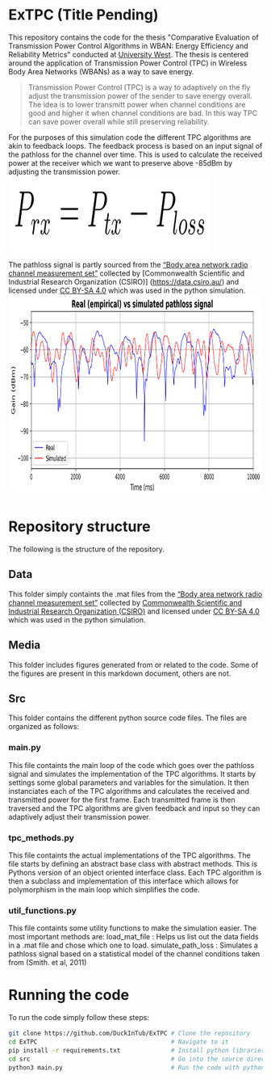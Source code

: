 # ExTPC (Title Pending)

This repository contains the code for the thesis "Comparative Evaluation of Transmission Power Control Algorithms in WBAN: Energy Efficiency and Reliability Metrics" conducted at [University West](https://www.hv.se/en/).
The thesis is centered around the application of Transmission Power Control (TPC) in Wireless Body Area Networks (WBANs) as a way to save energy.

> Transmission Power Control (TPC) is a way to adaptively on the fly adjust the transmission power of the sender to save energy overall.
> The idea is to lower transmitt power when channel conditions are good and higher it when channel conditions are bad.
> In this way TPC can save power overall while still preserving reliability.

For the purposes of this simulation code the different TPC algorithms are akin to feedback loops.
The feedback process is based on an input signal of the pathloss for the channel over time. 
This is used to calculate the received power at the receiver which we want to preserve above -85dBm by adjusting the transmission power.
<img src="media/equation.png" alt="Equation used for the feedback loop" width="400" height="150">

The pathloss signal is partly sourced from  the [“Body area network radio channel measurement set”](https://data.csiro.au/collection/csiro:18350v1) collected by [Commonwealth Scientific and Industrial Research Organization (CSIRO)]
(https://data.csiro.au/) and licensed under [CC BY-SA 4.0](https://creativecommons.org/licenses/by-sa/4.0/) which was used in the python simulation. 
<img src="media/real_vs_simulated.png" alt="Real vs simulated path loss signal" width="1000" height="400">

# Repository structure
The following is the structure of the repository.

## Data
This folder simply containts the .mat files from the [“Body area network radio channel measurement set”](https://data.csiro.au/collection/csiro:18350v1) collected by 
[Commonwealth Scientific and Industrial Research Organization (CSIRO)](https://data.csiro.au/) and licensed under [CC BY-SA 4.0](https://creativecommons.org/licenses/by-sa/4.0/) which was used in the python simulation.
## Media
This folder includes figures generated from or related to the code. Some of the figures are present in this markdown document, others are not.
## Src
This folder contains the different python source code files. The files are organized as follows:

### main.py
This file containts the main loop of the code which goes over the pathloss signal and simulates the implementation of the TPC algorithms.
It starts by settings some global parameters and variables for the simulation.
It then instanciates each of the TPC algorithms and calculates the received and transmitted power for the first frame.
Each transmitted frame is then traversed and the TPC algorithms are given feedback and input so they can adaptively adjust their transmission power.

### tpc_methods.py
This file containts the actual implementations of the TPC algorithms.
The file starts by defining an abstract base class with abstract methods. This is Pythons version of an object oriented interface class.
Each TPC algorithm is then a subclass and implementation of this interface which allows for polymorphism in the main loop which simplifies the code.

### util_functions.py
This file containts some utility functions to make the simulation easier. The most important methods are:
load_mat_file
: Helps us list out the data fields in a .mat file and chose which one to load.
simulate_path_loss
: Simulates a pathloss signal based on a statistical model of the channel conditions taken from (Smith. et al, 2011)

# Running the code
To run the code simply follow these steps:

```bash
git clone https://github.com/DuckInTub/ExTPC # Clone the repository
cd ExTPC                                     # Navigate to it
pip install -r requirements.txt              # Install python libraries
cd src                                       # Go into the source directory
python3 main.py                              # Run the code with python
```